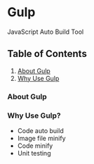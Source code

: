 # Gulp
JavaScript Auto Build Tool


## Table of Contents

1. [About Gulp](#About-Gulp)
1. [Why Use Gulp](#Why-Use-Gulp)


### About Gulp


### Why Use Gulp?

- Code auto build
- Image file minify
- Code minify
- Unit testing
